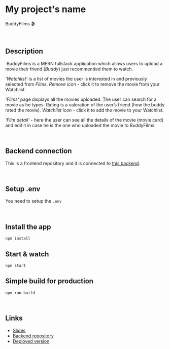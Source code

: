 # My project's name

​BuddyFilms :clapper: 

​
## Description
​
BuddyFilms is a MERN fullstack application which allows​ users to upload a movie their friend (*Buddy*) just recommended them to watch.

*‘Watchlist’* is a list of movies the user is interested in and previously selected from *Films*.
*Remove icon* - click it to remove the movie from your Watchlist.

*'Films'* page displays all the movies uploaded.
The user can search for a movie as he types.
Rating is a valoration of the user’s friend (how the buddy rated the movie).
*Watchlist icon* - click it to add the movie to your Watchlist.

*'Film detail'* - here the user can see all the details of the movie (movie card) and edit it in case he is the one who uploaded the movie to BuddyFilms.

​
## Backend connection

This is a frontend repository and it is connected to [this backend](https://github.com/jelin-mi/project-backend).

​
## Setup .env

You need to setup the `.env`

​
## Install the app

```
npm install
```
## Start & watch

```
npm start
```

## Simple build for production

```
npm run build
```

​
## Links

- [Slides](https://slides.com/michaelajelinkova/buddy-films/fullscreen)
- [Backend repository](https://github.com/jelin-mi/project-backend)
- [Deployed version](https://buddy-films.netlify.app)
